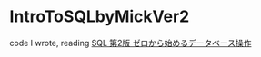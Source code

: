 # IntroToSQLbyMickVer2
code I wrote, reading [SQL 第2版 ゼロから始めるデータベース操作](https://www.amazon.co.jp/SQL-%E7%AC%AC2%E7%89%88-%E3%82%BC%E3%83%AD%E3%81%8B%E3%82%89%E3%81%AF%E3%81%98%E3%82%81%E3%82%8B%E3%83%87%E3%83%BC%E3%82%BF%E3%83%99%E3%83%BC%E3%82%B9%E6%93%8D%E4%BD%9C-%E3%83%97%E3%83%AD%E3%82%B0%E3%83%A9%E3%83%9F%E3%83%B3%E3%82%B0%E5%AD%A6%E7%BF%92%E3%82%B7%E3%83%AA%E3%83%BC%E3%82%BA-%E3%83%9F%E3%83%83%E3%82%AF/dp/4798144452/ref=sr_1_1?ie=UTF8&qid=1537007382&sr=8-1&keywords=sql+%E7%AC%AC2%E7%89%88+%E3%82%BC%E3%83%AD%E3%81%8B%E3%82%89%E3%81%AF%E3%81%98%E3%82%81%E3%82%8B%E3%83%87%E3%83%BC%E3%82%BF%E3%83%99%E3%83%BC%E3%82%B9%E6%93%8D%E4%BD%9C)
